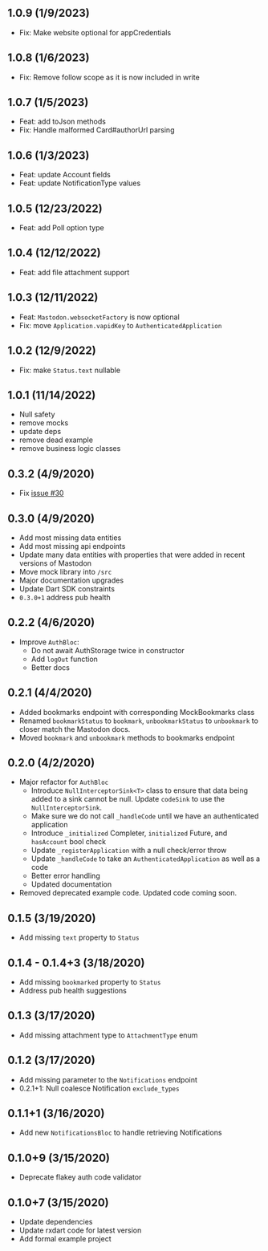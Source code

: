 ## 1.0.9 (1/9/2023)

- Fix: Make website optional for appCredentials

## 1.0.8 (1/6/2023)

- Fix: Remove follow scope as it is now included in write

## 1.0.7 (1/5/2023)

- Feat: add toJson methods
- Fix: Handle malformed Card#authorUrl parsing

## 1.0.6 (1/3/2023)

- Feat: update Account fields
- Feat: update NotificationType values

## 1.0.5 (12/23/2022)

- Feat: add Poll option type

## 1.0.4 (12/12/2022)

- Feat: add file attachment support

## 1.0.3 (12/11/2022)

- Feat: `Mastodon.websocketFactory` is now optional 
- Fix: move `Application.vapidKey` to `AuthenticatedApplication`

## 1.0.2 (12/9/2022)

- Fix: make `Status.text` nullable

## 1.0.1 (11/14/2022)

- Null safety
- remove mocks
- update deps
- remove dead example
- remove business logic classes

## 0.3.2 (4/9/2020)
- Fix [issue #30](https://github.com/lukepighetti/mastodon_dart/issues/30)

## 0.3.0 (4/9/2020)
- Add most missing data entities
- Add most missing api endpoints
- Update many data entities with properties that were added in recent versions of Mastodon
- Move mock library into `/src`
- Major documentation upgrades
- Update Dart SDK constraints
- `0.3.0+1` address pub health

## 0.2.2 (4/6/2020)
- Improve `AuthBloc`:
  - Do not await AuthStorage twice in constructor
  - Add `logOut` function
  - Better docs

## 0.2.1 (4/4/2020)
- Added bookmarks endpoint with corresponding MockBookmarks class
- Renamed `bookmarkStatus` to `bookmark`, `unbookmarkStatus` to `unbookmark` to closer match the Mastodon docs.
- Moved `bookmark` and `unbookmark` methods to bookmarks endpoint

## 0.2.0 (4/2/2020)
- Major refactor for `AuthBloc`
  - Introduce `NullInterceptorSink<T>` class to ensure that data being added to a sink cannot be null. Update `codeSink` to use the `NullInterceptorSink`.
  - Make sure we do not call `_handleCode` until we have an authenticated application
  - Introduce `_initialized` Completer, `initialized` Future, and `hasAccount` bool check
  - Update `_registerApplication` with a null check/error throw
  - Update `_handleCode` to take an `AuthenticatedApplication` as well as a code
  - Better error handling
  - Updated documentation
- Removed deprecated example code. Updated code coming soon.

## 0.1.5 (3/19/2020)
- Add missing `text` property to `Status`

## 0.1.4 - 0.1.4+3 (3/18/2020)
- Add missing `bookmarked` property to `Status`
- Address pub health suggestions

## 0.1.3 (3/17/2020)
- Add missing attachment type to `AttachmentType` enum

## 0.1.2 (3/17/2020)
- Add missing parameter to the `Notifications` endpoint
- 0.2.1+1: Null coalesce Notification `exclude_types`

## 0.1.1+1 (3/16/2020)
- Add new `NotificationsBloc` to handle retrieving Notifications

## 0.1.0+9 (3/15/2020)
- Deprecate flakey auth code validator

## 0.1.0+7 (3/15/2020)
- Update dependencies
- Update rxdart code for latest version
- Add formal example project
